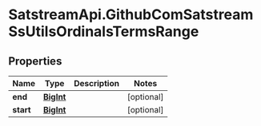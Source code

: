 # SatstreamApi.GithubComSatstreamSsUtilsOrdinalsTermsRange

## Properties
Name | Type | Description | Notes
------------ | ------------- | ------------- | -------------
**end** | [**BigInt**](BigInt.md) |  | [optional] 
**start** | [**BigInt**](BigInt.md) |  | [optional] 
